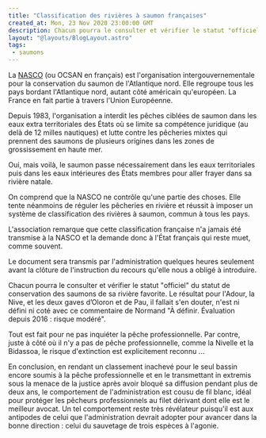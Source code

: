 ```yaml
---
title: "Classification des rivières à saumon françaises"
created_at: Mon, 23 Nov 2020 23:00:00 GMT
description: Chacun pourra le consulter et vérifier le statut "officiel" du statut de conservation des saumons de sa rivière favorite.
layout: "@layouts/BlogLayout.astro"
tags:
 - saumons 
---
```


La [NASCO](http://web.archive.org/web/20230322002120/https://nasco.int/) (ou OCSAN en français) est l'organisation intergouvernementale pour la conservation du saumon de l'Atlantique nord. Elle regroupe tous les pays bordant l'Atlantique nord, autant côté américain qu'européen. La France en fait partie à travers l'Union Européenne.

Depuis 1983, l'organisation a interdit les pêches ciblées de saumon dans les eaux extra territoriales des États où se limite sa compétence juridique (au delà de 12 milles nautiques) et lutte contre les pêcheries mixtes qui prennent des saumons de plusieurs origines dans les zones de grossissement en haute mer.

Oui, mais voilà, le saumon passe nécessairement dans les eaux territoriales puis dans les eaux intérieures des États membres pour aller frayer dans sa rivière natale.

On comprend que la NASCO ne contrôle qu'une partie des choses. Elle tente néanmoins de réguler les pêcheries en rivière et réussit à imposer un système de classification des rivières à saumon, commun à tous les pays.

L'association remarque que cette classification française n'a jamais été transmise à la NASCO et la demande donc à l'État français qui reste muet, comme souvent.

Le document sera transmis par l'administration quelques heures seulement avant la clôture de l'instruction du recours qu'elle nous a obligé à introduire.

Chacun pourra le consulter et vérifier le statut "officiel" du statut de conservation des saumons de sa rivière favorite. Le résultat pour l'Adour, la Nive, et les deux gaves d’Oloron et de Pau, il fallait s'en douter, n'est ni défini ni coté avec ce commentaire de Normand "À définir. Évaluation depuis 2016 : risque modéré".

Tout est fait pour ne pas inquiéter la pêche professionnelle. Par contre, juste à côté où il n'y a pas de pêche professionnelle, comme la Nivelle et la Bidassoa, le risque d'extinction est explicitement reconnu ...

En conclusion, en rendant un classement inachevé pour le seul bassin encore soumis à la pêche professionnelle et en le transmettant in extremis sous la menace de la justice après avoir bloqué sa diffusion pendant plus de deux ans, le comportement de l'administration est cousu de fil blanc, idéal pour protéger les pêcheurs professionnels au filet dérivant dont elle est le meilleur avocat. Un tel comportement reste très révélateur puisqu'il est aux antipodes de celui que l'administration devrait adopter pour avancer dans la bonne direction : celui du sauvetage de trois espèces à l'agonie.
